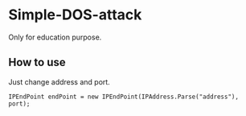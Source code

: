 # Simple-DOS-attack
Only for education purpose.

## How to use
Just change address and port.

```IPEndPoint endPoint = new IPEndPoint(IPAddress.Parse("address"), port);```
